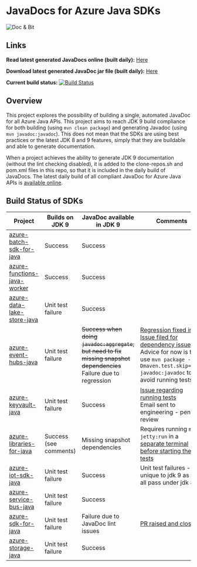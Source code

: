 # JavaDocs for Azure Java SDKs

![](https://i0.wp.com/jonathangiles.net/wp-content/uploads/2018/01/BIT_AND_MSFT_DOCS.png?zoom=2&resize=150%2C150 "Doc & Bit")


## Links
**Read latest generated JavaDocs online (built daily):** [Here](https://jonathangiles.github.io/azure-javadocs/index.html?overview-summary.html)

**Download latest generated JavaDoc jar file (built daily):** [Here](https://github.com/JonathanGiles/azure-javadocs/raw/gh-pages/azure-javadocs-0.0.1-SNAPSHOT-javadoc.jar)

**Current build status:** [![Build Status](https://travis-ci.org/JonathanGiles/azure-javadocs.svg?branch=master)](https://travis-ci.org/JonathanGiles/azure-javadocs)

## Overview

This project explores the possibility of building a single, automated JavaDoc for all Azure Java APIs. This project aims to reach JDK 9 build compliance for both building (using `mvn clean package`) and generating Javadoc (using `mvn javadoc:javadoc`). This does not mean that the SDKs are using best practices or the latest JDK 8 and 9 features, simply that they are buildable and able to generate documentation.

When a project achieves the ability to generate JDK 9 documentation (without the lint checking disabled), it is added to the clone-repos.sh and pom.xml files in this repo, so that it is included in the daily build of JavaDocs. The latest daily build of all compliant JavaDoc for Azure Java APIs is [available online](https://jonathangiles.github.io/azure-javadocs/index.html?overview-summary.html). 

## Build Status of SDKs

| Project                                                                               | Builds on JDK 9       | JavaDoc available in JDK 9                                                                                              | Comments                                                                                                                                                                           |
|-------------------------------------------------------------------------------------  |-------------------    |-------------------------------------------------------------------------------------------------------------------------|--------------------------------------------------------------------------------------------------------------------------------------------------------------------------------    |
| [azure-batch-sdk-for-java](https://github.com/Azure/azure-batch-sdk-for-java)         | Success               | Success                                                                                                                 |                                                                                                                                                                                    |
| [azure-functions-java-worker](https://github.com/Azure/azure-functions-java-worker)   | Success               | Success                                                                                                                 |                                                                                                                                                                                    |
| [azure-data-lake-store-java](https://github.com/Azure/azure-data-lake-store-java)     | Unit test failure     | Success                                                                                                                 |                                                                                                                                                                                    |
| [azure-event-hubs-java](https://github.com/Azure/azure-event-hubs-java)               | Unit test failure     | ~~Success when doing `javadoc:aggregate`, but need to fix missing snapshot dependencies~~ Failure due to regression     | [Regression fixed in PR](https://github.com/Azure/azure-event-hubs-java/pull/240)<br/>[Issue filed for dependency issue](https://github.com/Azure/azure-event-hubs-java/issues/221)<br/>Advice for now is to use `mvn package -Dmaven.test.skip=true javadoc:javadoc` to avoid running tests  |
| [azure-keyvault-java](https://github.com/Azure/azure-keyvault-java)                   | Unit test failure     | Success                                                                                                                 | [Issue regarding running tests](https://github.com/Azure/azure-keyvault-java/issues/18)<br/>Email sent to engineering - pending review                                             |
| [azure-libraries-for-java](https://github.com/Azure/azure-libraries-for-java)         | Success (see comments)| Missing snapshot dependencies                                                                                           | Requires running `mvn jetty:run` in a [separate terminal before starting the unit tests](https://github.com/Azure/azure-libraries-for-java/issues/126)                             |
| [azure-iot-sdk-java](https://github.com/Azure/azure-iot-sdk-java)                     | Unit test failure     | Success                                                                                                                 | Unit test failures - unique to jdk 9 as they all pass under jdk 8.                                                                                                                 |
| [azure-service-bus-java](https://github.com/Azure/azure-service-bus-java)             | Unit test failure     | Success                                                                                                                 |                                                                                                                                                                                    |
| [azure-sdk-for-java](https://github.com/Azure/azure-sdk-for-java)                     | Unit test failure     | Failure due to JavaDoc lint issues                                                                                      | [PR raised and closed](https://github.com/Azure/azure-sdk-for-java/pull/2002)                                                                                                      |
| [azure-storage-java](https://github.com/Azure/azure-storage-java)                     | Unit test failure     | Success                                                                                                                 |                                                                                                                                                                                    |
